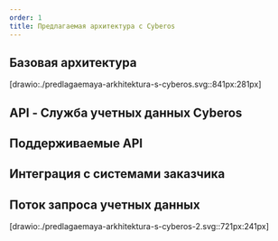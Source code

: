 ```yaml
---
order: 1
title: Предлагаемая архитектура с Cyberos
---
```


## **Базовая архитектура**

[drawio:./predlagaemaya-arkhitektura-s-cyberos.svg::841px:281px]

## **API - Служба учетных данных Cyberos**

## **Поддерживаемые API**

## **Интеграция с системами заказчика**

## **Поток запроса учетных данных**



[drawio:./predlagaemaya-arkhitektura-s-cyberos-2.svg::721px:241px]


